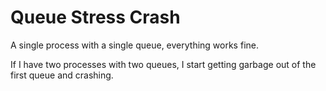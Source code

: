 # Queue Stress Crash 

A single process with a single queue, everything works fine. 

If I have two processes with two queues, I start getting garbage out of the first queue and crashing. 